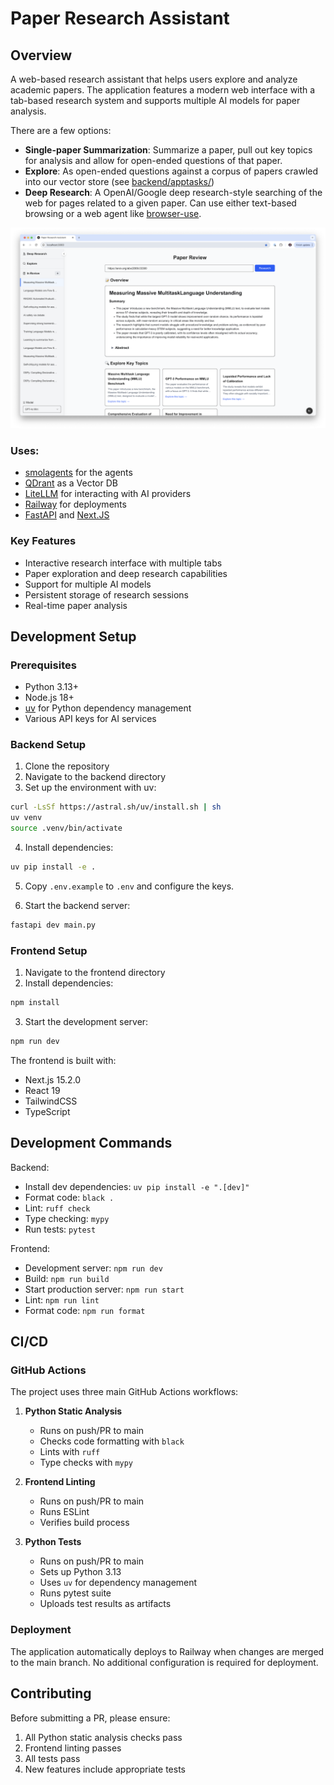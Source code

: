 # Paper Research Assistant

## Overview

A web-based research assistant that helps users explore and analyze academic papers. The application features a modern web interface with a tab-based research system and supports multiple AI models for paper analysis.

There are a few options:

- **Single-paper Summarization**: Summarize a paper, pull out key topics for analysis and allow for open-ended questions of that paper.
- **Explore**: As open-ended questions against a corpus of papers crawled into our vector store (see [backend/apptasks/](backend/app/tasks))
- **Deep Research**: A OpenAI/Google deep research-style searching of the web for pages related to a given paper. Can use either text-based browsing or a web agent like [browser-use](https://github.com/browser-use/browser-use).

![home](images/home.png)

### Uses:

- [smolagents](https://github.com/huggingface/smolagents) for the agents
- [QDrant](https://qdrant.tech/) as a Vector DB
- [LiteLLM](https://www.litellm.ai/) for interacting with AI providers
- [Railway](https://railway.com/) for deployments
- [FastAPI](https://fastapi.tiangolo.com/) and [Next.JS](https://nextjs.org/)

### Key Features

- Interactive research interface with multiple tabs
- Paper exploration and deep research capabilities
- Support for multiple AI models
- Persistent storage of research sessions
- Real-time paper analysis

## Development Setup

### Prerequisites

- Python 3.13+
- Node.js 18+
- [uv](https://github.com/astral/uv) for Python dependency management
- Various API keys for AI services

### Backend Setup

1. Clone the repository
2. Navigate to the backend directory
3. Set up the environment with uv:

```bash
curl -LsSf https://astral.sh/uv/install.sh | sh
uv venv
source .venv/bin/activate
```

4. Install dependencies:

```bash
uv pip install -e .
```

5. Copy `.env.example` to `.env` and configure the keys.

6. Start the backend server:

```bash
fastapi dev main.py
```

### Frontend Setup

1. Navigate to the frontend directory
2. Install dependencies:

```bash
npm install
```

3. Start the development server:

```bash
npm run dev
```

The frontend is built with:

- Next.js 15.2.0
- React 19
- TailwindCSS
- TypeScript

## Development Commands

Backend:

- Install dev dependencies: `uv pip install -e ".[dev]"`
- Format code: `black .`
- Lint: `ruff check`
- Type checking: `mypy`
- Run tests: `pytest`

Frontend:

- Development server: `npm run dev`
- Build: `npm run build`
- Start production server: `npm run start`
- Lint: `npm run lint`
- Format code: `npm run format`

## CI/CD

### GitHub Actions

The project uses three main GitHub Actions workflows:

1. **Python Static Analysis**

   - Runs on push/PR to main
   - Checks code formatting with `black`
   - Lints with `ruff`
   - Type checks with `mypy`

2. **Frontend Linting**

   - Runs on push/PR to main
   - Runs ESLint
   - Verifies build process

3. **Python Tests**
   - Runs on push/PR to main
   - Sets up Python 3.13
   - Uses `uv` for dependency management
   - Runs pytest suite
   - Uploads test results as artifacts

### Deployment

The application automatically deploys to Railway when changes are merged to the main branch. No additional configuration is required for deployment.

## Contributing

Before submitting a PR, please ensure:

1. All Python static analysis checks pass
2. Frontend linting passes
3. All tests pass
4. New features include appropriate tests
